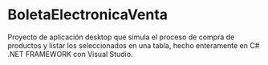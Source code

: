 # BoletaElectronicaVenta
Proyecto de aplicación desktop que simula el proceso de compra de productos y listar los seleccionados en una tabla, hecho enteramente en C# .NET FRAMEWORK con Visual Studio. 
